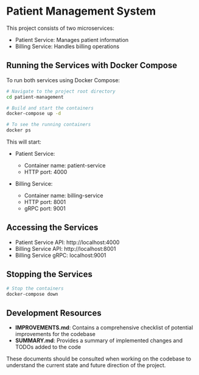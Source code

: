# Patient Management System

This project consists of two microservices:
- Patient Service: Manages patient information
- Billing Service: Handles billing operations

## Running the Services with Docker Compose

To run both services using Docker Compose:

```bash
# Navigate to the project root directory
cd patient-management

# Build and start the containers
docker-compose up -d

# To see the running containers
docker ps
```

This will start:
- Patient Service: 
  - Container name: patient-service
  - HTTP port: 4000

- Billing Service:
  - Container name: billing-service
  - HTTP port: 8001
  - gRPC port: 9001

## Accessing the Services

- Patient Service API: http://localhost:4000
- Billing Service API: http://localhost:8001
- Billing Service gRPC: localhost:9001

## Stopping the Services

```bash
# Stop the containers
docker-compose down
```

## Development Resources

- **IMPROVEMENTS.md**: Contains a comprehensive checklist of potential improvements for the codebase
- **SUMMARY.md**: Provides a summary of implemented changes and TODOs added to the code

These documents should be consulted when working on the codebase to understand the current state and future direction of the project.
